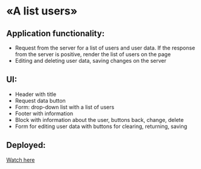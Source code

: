 # «A list users»

## Application functionality:
  - Request from the server for a list of users and user data. If the response from the server is positive, render the list of users on the page 
  - Editing and deleting user data, saving changes on the server

## UI: 
  - Header with title
  - Request data button
  - Form: drop-down list with a list of users
  - Footer with information
  - Block with information about the user, buttons back, change, delete
  - Form for editing user data with buttons for clearing, returning, saving

## Deployed:
[Watch here](https://nda17.github.io/A-list-users-app/)
